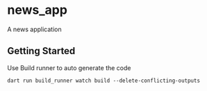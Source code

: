 # news_app

A news application

## Getting Started

Use Build runner to auto generate the code

```
dart run build_runner watch build --delete-conflicting-outputs